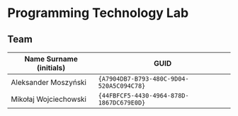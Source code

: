 # Programming Technology Lab

## Team

| Name Surname (initials) | GUID                                     |
| ----------------------- | ---------------------------------------- |
| Aleksander Moszyński    | `{A7904DB7-B793-480C-9D04-520A5C094C78}` |
| Mikołaj Wojciechowski   | `{44FBFCF5-4430-4964-878D-1867DC679E0D}` |
